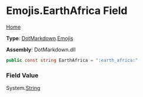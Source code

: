 # Emojis\.EarthAfrica Field

[Home](../../../README.md)

**Type**: [DotMarkdown](../../README.md)\.[Emojis](../README.md)

**Assembly**: DotMarkdown\.dll

```csharp
public const string EarthAfrica = ":earth_africa:"
```

### Field Value

System\.[String](https://docs.microsoft.com/en-us/dotnet/api/system.string)
